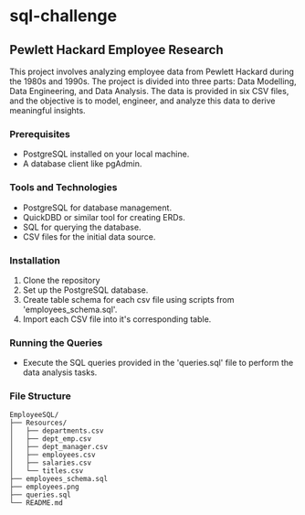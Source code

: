 # sql-challenge

## Pewlett Hackard Employee Research

This project involves analyzing employee data from Pewlett Hackard during the 1980s and 1990s. The project is divided into three parts: Data Modelling, Data Engineering, and Data Analysis. The data is provided in six CSV files, and the objective is to model, engineer, and analyze this data to derive meaningful insights.

### Prerequisites

- PostgreSQL installed on your local machine.
- A database client like pgAdmin.

### Tools and Technologies

- PostgreSQL for database management.
- QuickDBD or similar tool for creating ERDs.
- SQL for querying the database.
- CSV files for the initial data source.

### Installation

1. Clone the repository
2. Set up the PostgreSQL database.
3. Create table schema for each csv file using scripts from 'employees_schema.sql'.
4. Import each CSV file into it's corresponding table.

### Running the Queries

- Execute the SQL queries provided in the 'queries.sql' file to perform the data analysis tasks.

### File Structure

```
EmployeeSQL/
├── Resources/
│   ├── departments.csv
│   ├── dept_emp.csv
│   ├── dept_manager.csv
│   ├── employees.csv
│   ├── salaries.csv
│   └── titles.csv
├── employees_schema.sql
├── employees.png
├── queries.sql
└── README.md
```
